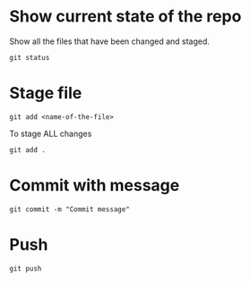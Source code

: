 # Show current state of the repo
Show all the files that have been changed and staged.

```
git status
```

# Stage file
```
git add <name-of-the-file>
```

To stage ALL changes
```
git add .
```

# Commit with message
```
git commit -m "Commit message"
```

# Push
```
git push
```
